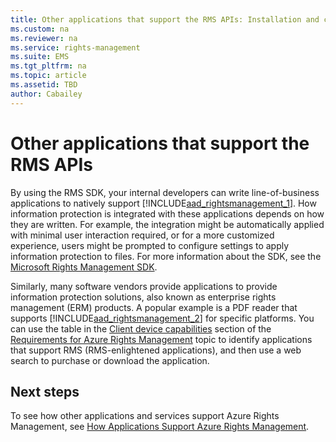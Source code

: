 ```yaml
---
title: Other applications that support the RMS APIs: Installation and configuration
ms.custom: na
ms.reviewer: na
ms.service: rights-management
ms.suite: EMS
ms.tgt_pltfrm: na
ms.topic: article
ms.assetid: TBD
author: Cabailey
---
```


# <a name="BKMK_APIAppsIntro"></a>Other applications that support the RMS APIs
By using the RMS SDK, your internal developers can write line-of-business applications to natively support [!INCLUDE[aad_rightsmanagement_1](./includes/aad_rightsmanagement_1_md.md)]. How information protection is integrated with these applications depends on how they are written. For example, the integration might be automatically applied with minimal user interaction required, or for a more customized experience, users might be prompted to configure settings to apply information protection to files. For more information about the SDK, see the [Microsoft Rights Management SDK](http://msdn.microsoft.com/library/hh552972%28v=vs.85%29.aspx).

Similarly, many software vendors provide applications to provide  information protection solutions, also known as enterprise rights management (ERM) products. A popular example is a PDF reader that supports [!INCLUDE[aad_rightsmanagement_2](./includes/aad_rightsmanagement_2_md.md)] for specific platforms. You can use the table in the [Client device capabilities](requirements-for-azure-rights-management.md#BKMK_ClientCapabilities) section of the [Requirements for Azure Rights Management](requirements-for-azure-rights-management.md) topic to identify applications that support RMS (RMS-enlightened applications), and then use a web search to purchase or download the application.

## Next steps

To see how other applications and services support Azure Rights Management, see [How Applications Support Azure Rights Management](how-applications-support-azure-rights-management.md).